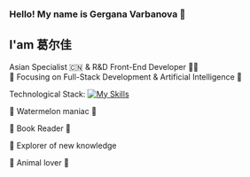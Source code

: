 ### Hello! My name is Gergana Varbanova 👩
## I'am 葛尔佳 
Asian Specialist 🇨🇳 & R&D  Front-End Developer 👩‍💻 <br>
🎯 Focusing on Full-Stack Development & Artificial Intelligence 🦾

Technological Stack: 
[![My Skills](https://skillicons.dev/icons?i=js,html,css,nodejs,bootstrap,cs,dotnet,jenkins,npm,postman,react,redux,py,sublime,visualstudio,vscode,wordpress)](https://skillicons.dev)

:watermelon:  Watermelon maniac 🍉 <br>

📘 Book Reader 📘 <br>

:book: Explorer of new knowledge <br>

:dog: Animal lover :panda_face:






